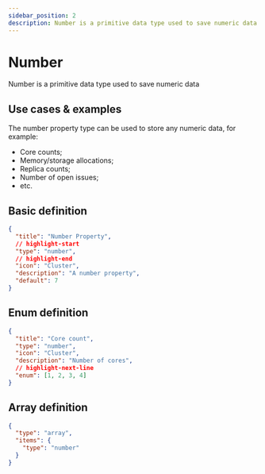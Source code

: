 ```yaml
---
sidebar_position: 2
description: Number is a primitive data type used to save numeric data
---
```


# Number

Number is a primitive data type used to save numeric data

## Use cases & examples

The number property type can be used to store any numeric data, for example:

- Core counts;
- Memory/storage allocations;
- Replica counts;
- Number of open issues;
- etc.

## Basic definition

```json showLineNumbers
{
  "title": "Number Property",
  // highlight-start
  "type": "number",
  // highlight-end
  "icon": "Cluster",
  "description": "A number property",
  "default": 7
}
```

## Enum definition

```json showLineNumbers
{
  "title": "Core count",
  "type": "number",
  "icon": "Cluster",
  "description": "Number of cores",
  // highlight-next-line
  "enum": [1, 2, 3, 4]
}
```

## Array definition

```json showLineNumbers
{
  "type": "array",
  "items": {
    "type": "number"
  }
}
```
